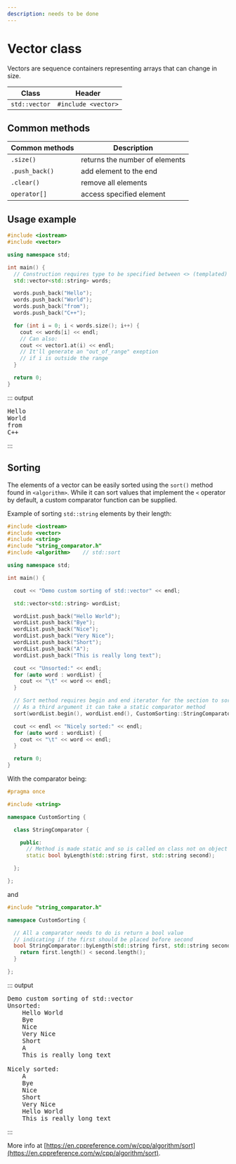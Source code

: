 ```yaml
---
description: needs to be done
---
```


# Vector class

Vectors are sequence containers representing arrays that can change in size.

| Class | Header |
| --- | --- |
| `std::vector` | `#include <vector>` |

## Common methods

| Common methods | Description |
| --- | --- |
| `.size()` | returns the number of elements |
| `.push_back()` | add element to the end |
| `.clear()` | remove all elements |
| `operator[]` | access specified element |

## Usage example

```cpp
#include <iostream>
#include <vector>

using namespace std;

int main() {
  // Construction requires type to be specified between <> (templated)
  std::vector<std::string> words;

  words.push_back("Hello");
  words.push_back("World");
  words.push_back("from");
  words.push_back("C++");

  for (int i = 0; i < words.size(); i++) {
    cout << words[i] << endl;
    // Can also: 
    cout << vector1.at(i) << endl;
    // It'll generate an "out_of_range" exeption
    // if i is outside the range
  }

  return 0;
}
```

::: output
<pre>
Hello
World
from
C++
</pre>
:::

## Sorting

The elements of a vector can be easily sorted using the `sort()` method found in `<algorithm>`. While it can sort values that implement the `<` operator by default, a custom comparator function can be supplied.

Example of sorting `std::string` elements by their length:

```cpp
#include <iostream>
#include <vector>
#include <string>
#include "string_comparator.h"
#include <algorithm>    // std::sort

using namespace std;

int main() {

  cout << "Demo custom sorting of std::vector" << endl;

  std::vector<std::string> wordList;

  wordList.push_back("Hello World");
  wordList.push_back("Bye");
  wordList.push_back("Nice");
  wordList.push_back("Very Nice");
  wordList.push_back("Short");
  wordList.push_back("A");
  wordList.push_back("This is really long text");

  cout << "Unsorted:" << endl;
  for (auto word : wordList) {
    cout << "\t" << word << endl;
  }

  // Sort method requires begin and end iterator for the section to sort
  // As a third argument it can take a static comparator method
  sort(wordList.begin(), wordList.end(), CustomSorting::StringComparator::byLength);

  cout << endl << "Nicely sorted:" << endl;
  for (auto word : wordList) {
    cout << "\t" << word << endl;
  }

  return 0;
}
```

With the comparator being:

```cpp
#pragma once

#include <string>

namespace CustomSorting {

  class StringComparator {

    public:
      // Method is made static and so is called on class not on object
      static bool byLength(std::string first, std::string second);

  };

};
```

and

```cpp
#include "string_comparator.h"

namespace CustomSorting {

  // All a comparator needs to do is return a bool value
  // indicating if the first should be placed before second
  bool StringComparator::byLength(std::string first, std::string second) {
    return first.length() < second.length();
  }

};
```

::: output
<pre>
Demo custom sorting of std::vector
Unsorted:
    Hello World
    Bye
    Nice
    Very Nice
    Short
    A
    This is really long text

Nicely sorted:
    A
    Bye
    Nice
    Short
    Very Nice
    Hello World
    This is really long text
</pre>
:::

More info at [https://en.cppreference.com/w/cpp/algorithm/sort](https://en.cppreference.com/w/cpp/algorithm/sort).